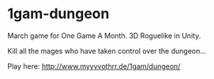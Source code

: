 1gam-dungeon
============

March game for One Game A Month. 3D Roguelike in Unity.

Kill all the mages who have taken control over the dungeon...

Play here: http://www.myyyvothrr.de/1gam/dungeon/